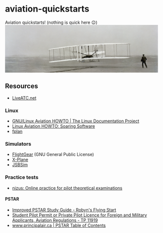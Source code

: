 # aviation-quickstarts
Aviation quickstarts! (nothing is quick here 😉)
![](./assets/aviation.png)

## Resources
- [LiveATC.net](https://www.liveatc.net/)
### Linux
- [GNU/Linux Aviation HOWTO | The Linux Documentation Project](https://tldp.org/HOWTO/html_single/Aviation-HOWTO/)
- [Linux Aviation HOWTO: Soaring Software](http://www.ibiblio.org/fplan/Aviation-HOWTO/Aviation-HOWTO-9.html)
- [fplan](http://www.ibiblio.org/fplan/)
### Simulators
- [FlightGear](http://www.flightgear.org/) (GNU General Public License)
- [X-Plane](http://x-plane.com/)
- [JSBSim](http://jsbsim.sourceforge.net/)
### Practice tests
- [nizus: Online practice for pilot theoretical examinations](https://www.nizus.com/en)
#### PSTAR
- [Improved PSTAR Study Guide - Robyn's Flying Start](https://www.flyingstart.ca/FlightTraining/PSTAR/PSTARIndex.htm)
- [Student Pilot Permit or Private Pilot Licence for Foreign and Military Applicants, Aviation Regulations - TP 11919](https://tc.canada.ca/en/aviation/publications/student-pilot-permit-private-pilot-licence-foreign-military-applicants-aviation-regulations-tp-11919)
- [www.principalair.ca | PSTAR Table of Contents](https://www.principalair.ca/pstar_table_of_contents.htm)
